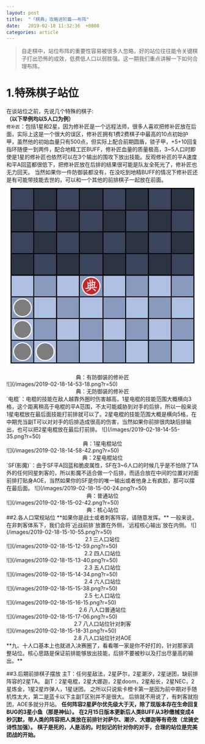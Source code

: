 ```yaml
---
layout: post
title:  "「棋典」攻略进阶篇——布阵"
date:   2019-02-18 11:32:36  +0800
categories: article
---
```

> 自走棋中，站位布阵的重要性容易被很多人忽略，好的站位往往能令关键棋子打出恐怖的成效，低费低人口以弱胜强。这一期我们重点讲解一下如何合理布阵。  

#  1.特殊棋子站位  
在谈站位之前，先说几个特殊的棋子:  
**（以下举例均以5人口为例）**  
    `修补匠`：包括1星和2星，因为修补匠是一个远程法师，很多人喜欢把修补匠放在后面，实际上这是一个很大的误区，修补匠拥有1费2费棋子中最高的10点初始护甲，虽然他的初始血量只有500点，但实际上配合前期圆盾，锁子甲，+5+10回复指环随便一到两件，配合地精工匠BUFF，修补匠血量的质量极高，3~5人口时即使是1星的修补匠也依然可以在3个输出的围攻下放出技能。反观修补匠的平A速度和平A回蓝都很低下，把修补匠放在后排的结果很可能是队友全死光了，修补匠也无力回天。
当然如果你一件防御装都没有，在没吃到地精BUFF的情况下修补匠还是有可能带技能去世的，可以和一个其他的前排棋子一起放在前面。
![](/images/2019-02-18-14-50-16.png)
<center>典：有防御装的修补匠 </center>
![](/images/2019-02-18-14-53-18.png?r=50)
<center>典：无防御装的修补匠</center>
`电棍`：电棍的技能在敌人越靠外圈时伤害越高，1星电棍的技能范围大概横向3格，这个距离稍高于电棍的平A范围，不太可能威胁到对手的后排，所以一般来说1星电棍放在最后面技能打前排就可以了。2星电棍的技能范围大概是横向5格，在中期充当副T可以对对手的后排造成很高的伤害，当然如果你前排很肉缺后排输出，也可以把2星电棍放在最后打前排。
![](/images/2019-02-18-14-55-35.png?r=50)
<center>典：1星电棍站位</center> 
![](/images/2019-02-18-14-58-42.png?r=50)
<center>典：2星电棍站位</center> 
`SF(影魔)`：由于SF平A回蓝和脆皮属性，SF在3~6人口的时候几乎是不怕除了TA外的任何同星刺客的，所以影魔不适合做一个后排，而适合放在中间的位置对对面前排打贴身AOE，当然如果你的SF是你的唯一输出或者他身上有疯脸，那可以摆在最后面。 
![](/images/2019-02-18-15-00-24.png?r=50)
<center>典：普通站位</center>  
![](/images/2019-02-18-15-02-42.png?r=50)
<center>典：核心站位</center> 
##2.各人口常规站位
**如果你是战士或者刺客阵容，请随意发挥。**
一般来说，在非刺客体系下，我们会将`近战前排`放置在外侧，`远程核心输出`放在内侧。
![](/images/2019-02-18-15-10-55.png?r=50)
<center>2.1 三人口站位</center>
![](/images/2019-02-18-15-12-59.png?r=50)
<center>2.2 四人口站位</center>
![](/images/2019-02-18-15-13-40.png?r=50)
<center>2.3 五人口站位</center>
![](/images/2019-02-18-15-14-34.png?r=50)
<center>2.4 六人口站位</center>
![](/images/2019-02-18-15-15-38.png?r=50)
<center>2.5 七人口站位</center>
![](/images/2019-02-18-15-16-15.png?r=50)
<center>2.6 八人口普通站位</center>
![](/images/2019-02-18-15-17-06.png?r=50)
<center>2.7 八人口站位针对刺客</center>
![](/images/2019-02-18-15-18-31.png?r=50)</center>
<center>2.8 八人口站位针对AOE</center>
**九、十人口基本上也就进入决赛圈了，看看哪一家是你不好打的，针对那家调整站位。核心思路是保证前排能够放出技能，后排不要被秒以及打出尽量高的输出。**

##3.后期前排棋子摆放
    主T：任何星敌法，2星萨尔，2星潮汐，2星谜团，缺前排阵容的2星TA。
副T：2星电棍，2星大娜迦，2星doom，2星船长，2星NEC，2星炼金，1星2星炸弹人，1星谜团。
之所以只说紫卡橙卡第一是因为前中期对手随机性太大，第二是蓝卡以下主副T区别并不是很大。
后排就不用说了，有刺客就抱团，AOE多就分开站。
**任何阵容2星萨尔优先级大于天，除了现版本存在生命回复BUG的3星小鱼（那是神仙）。**
**在2月15日版本更新后人类BUFF从3秒缴械变成4秒沉默，带人类的阵容把人类放在前排针对萨尔、潮汐、大娜迦等有奇效（龙骑史诗性加强）。**
**棋子是死的，人是活的。时刻记的针对你的对手，合理的站位是完美团战的开始。**

